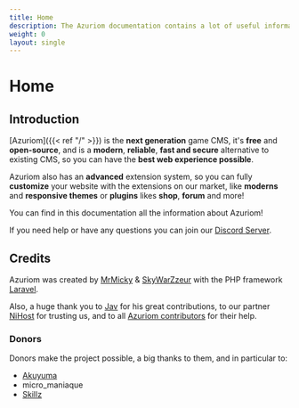 ```yaml
---
title: Home
description: The Azuriom documentation contains a lot of useful information about Azuriom, for installation, use or extensions development.
weight: 0
layout: single
---
```


# Home

## Introduction

[Azuriom]({{< ref "/" >}}) is the **next generation** game CMS,
 it's **free** and **open-source**, and is a **modern**, **reliable**, **fast and secure**
alternative to existing CMS, so you can have the **best web experience possible**.

Azuriom also has an **advanced** extension system, so you can fully **customize** your website with the extensions on our market,
like **moderns** and **responsive themes** or **plugins** likes **shop**, **forum** and more!

You can find in this documentation all the information about
Azuriom!

If you need help or have any questions you can join
our [Discord Server](/discord).

## Credits

Azuriom was created by [MrMicky](https://mrmicky.fr/) & [SkyWarZzeur](https://twitter.com/SkyWarZzeur) with the PHP
framework [Laravel](https://laravel.com/).

Also, a huge thank you to [Jav](https://www.linkedin.com/in/jean-alexandre-valentin-531236153/) for his great contributions,
to our partner [NiHost](https://www.ni-host.com/?utm_source=home&utm_medium=links&utm_campaign=AzuriomCom) for trusting us, and to all
[Azuriom contributors](https://github.com/Azuriom/Azuriom/graphs/contributors) for their help.

### Donors

Donors make the project possible, a big thanks to them, and in particular to:
* [Akuyuma](https://toxyca.fr/)
* micro_maniaque
* [Skillz](https://www.evolved-network.com/)
